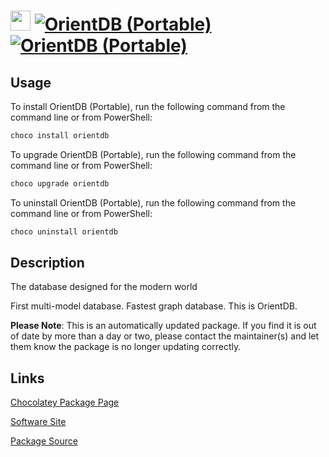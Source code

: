 ﻿# <img src="https://cdn.jsdelivr.net/gh/mkevenaar/chocolatey-packages@49cbd0915acb75d0b982b1a604a00498ff1e76e0/icons/orientdb.svg" width="32" height="32"/> [![OrientDB (Portable)](https://img.shields.io/chocolatey/v/orientdb.svg?label=OrientDB+(Portable))](https://chocolatey.org/packages/orientdb) [![OrientDB (Portable)](https://img.shields.io/chocolatey/dt/orientdb.svg)](https://chocolatey.org/packages/orientdb)

## Usage
To install OrientDB (Portable), run the following command from the command line or from PowerShell:
```powershell
choco install orientdb
```

To upgrade OrientDB (Portable), run the following command from the command line or from PowerShell:
```powershell
choco upgrade orientdb
```

To uninstall OrientDB (Portable), run the following command from the command line or from PowerShell:
```powershell
choco uninstall orientdb
```

## Description
The database designed for the modern world

First multi-model database. Fastest graph database. This is OrientDB.

**Please Note**: This is an automatically updated package. If you find it is
out of date by more than a day or two, please contact the maintainer(s) and
let them know the package is no longer updating correctly.


## Links
[Chocolatey Package Page](https://chocolatey.org/packages/orientdb)

[Software Site](https://orientdb.org)

[Package Source](https://github.com/mkevenaar/chocolatey-packages/tree/master/automatic/orientdb)

